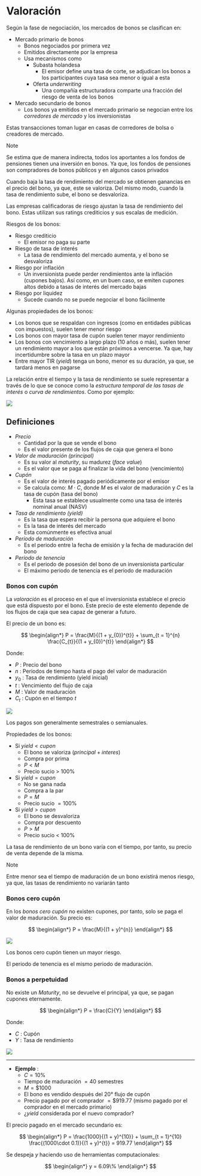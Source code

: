# Valoración

Según la fase de negociación, los mercados de bonos se clasifican en:
- Mercado primario de bonos
	- Bonos negociados por primera vez
	- Emitidos directamente por la empresa
	- Usa mecanismos como
		- Subasta holandesa
			- El emisor define una tasa de corte, se adjudican los bonos a los participantes cuya tasa sea menor o igual a esta
		- Oferta _underwriting_
			- Una compañía estructuradora comparte una fracción del riesgo de venta de los bonos
- Mercado secundario de bonos
	- Los bonos ya emitidos en el mercado primario se negocian entre los _corredores de mercado_ y los inversionistas

Estas transacciones toman lugar en casas de corredores de bolsa o creadores de mercado.

>[!Note]
>Se estima que de manera indirecta, todos los aportantes a los fondos de pensiones tienen una inversión en bonos. Ya que, los fondos de pensiones son compradores de bonos públicos y en algunos casos privados


Cuando baja la tasa de rendimiento del mercado se obtienen ganancias en el precio del bono, ya que, este se valoriza.
Del mismo modo, cuando la tasa de rendimiento sube, el bono se desvaloriza.

Las empresas calificadoras de riesgo ajustan la tasa de rendimiento del bono. Estas utilizan sus ratings crediticios y sus escalas de medición.

Riesgos de los bonos:
- Riesgo crediticio
	- El emisor no paga su parte
- Riesgo de tasa de interés
	- La tasa de rendimiento del mercado aumenta, y el bono se desvaloriza
- Riesgo por inflación
	- Un inversionista puede perder rendimientos ante la inflación (cupones bajos). Así como, en un buen caso, se emiten cupones altos debido a tasas de interés del mercado bajas
- Riesgo por liquidez
	- Sucede cuando no se puede negociar el bono fácilmente


Algunas propiedades de los bonos:
- Los bonos que se respaldan con ingresos (como en entidades públicas con impuestos), suelen tener menor riesgo
- Los bonos con mayor tasa de cupón suelen tener mayor rendimiento
- Los bonos con vencimiento a largo plazo (10 años o más), suelen tener un rendimiento mayor a los que están próximos a vencerse. Ya que, hay incertidumbre sobre la tasa en un plazo mayor
- Entre mayor TIR (_yield_) tenga un bono, menor es su duración, ya que, se tardará menos en pagarse

La relación entre el tiempo y la tasa de rendimiento se suele representar a través de lo que se conoce como la _estructura temporal de las tasas de interés_ o _curva de rendimientos_.
Como por ejemplo:

![](attachments/Pasted%20image%2020230503193004.png)


## Definiciones

- _Precio_
	- Cantidad por la que se vende el bono
	- Es el valor presente de los flujos de caja que genera el bono
- _Valor de maduración (principal)_
	- Es su valor al _maturity_, su madurez (_face value_)
	- Es el valor que se paga al finalizar la vida del bono (vencimiento)
- _Cupón_
	- Es el valor de interés pagado periódicamente por el emisor
	- Se calcula como: $M\cdot C$, donde $M$ es el valor de maduración y $C$ es la tasa de cupón (tasa del bono)
		- Esta tasa se establece usualmente como una tasa de interés nominal anual (NASV)
- _Tasa de rendimiento (yield)_
	- Es la tasa que espera recibir la persona que adquiere el bono
	- Es la tasa de interés del mercado
	- Esta comúnmente es efectiva anual
- _Periodo de maduración_
	- Es el periodo entre la fecha de emisión y la fecha de maduración del bono
- _Periodo de tenencia_
	- Es el periodo de posesión del bono de un inversionista particular
	- El máximo periodo de tenencia es el periodo de maduración

### Bonos con cupón

La _valoración_ es el proceso en el que el inversionista establece el precio que está dispuesto por el bono. Este precio de este elemento depende de los flujos de caja que sea capaz de generar a futuro.

El precio de un bono es:

$$
\begin{align*}
	P = \frac{M}{(1 + y_{0})^{t}} + \sum_{t = 1}^{n} \frac{C_{t}}{(1 + y_{0})^{t}}
\end{align*}
$$

Donde:
- $P$  : Precio del bono
- $n$ : Periodos de tiempo hasta el pago del valor de maduración
- $y_{0}$ : Tasa de rendimiento (yield inicial)
- $t$ : Vencimiento del flujo de caja
- $M$ :  Valor de maduración
- $C_{t}$ : Cupón en el tiempo $t$

![](attachments/Pasted%20image%2020230507204633.png)

Los pagos son generalmente semestrales o semianuales.

Propiedades de los bonos:
- Si $yield < cupon$
	- El bono se valoriza ($principal + interes$) 
	- Compra por prima
	- $P < M$
	- Precio sucio > 100%
- Si $yield = cupon$
	- No se gana nada
	- Compra a la par
	- $P = M$
	- Precio sucio $= 100\%$
- Si $yield > cupon$ 
	- El bono se desvaloriza
	- Compra por descuento
	- $P > M$
	- Precio sucio < 100%

La tasa de rendimiento de un bono varía con el tiempo, por tanto, su precio de venta depende de la misma.

>[!Note]
>Entre menor sea el tiempo de maduración de un bono existirá menos riesgo, ya que, las tasas de rendimiento no variarán tanto


### Bonos cero cupón

En los _bonos cero cupón_ no existen cupones, por tanto, solo se paga el valor de maduración.
Su precio es:

$$
\begin{align*}
	P = \frac{M}{(1 + y)^{n}}
\end{align*}
$$

![](attachments/Pasted%20image%2020230507204428.png)


Los bonos cero cupón tienen un mayor riesgo.

El periodo de tenencia es el mismo periodo de maduración.


### Bonos a perpetuidad

No existe un _Maturity_, no se devuelve el principal, ya que, se pagan cupones eternamente.

$$
\begin{align*}
	P = \frac{C}{Y}
\end{align*}
$$

Donde:
- $C$ : Cupón
- $Y$ : Tasa de rendimiento

![](attachments/Pasted%20image%2020230507205529.png)

---

- __Ejemplo__ :
	- $C = 10\%$
	- Tiempo de maduración $= 40$ semestres
	- $M = \$ 1000$
	- El bono es vendido después del $20$° flujo de cupón
	- Precio pagado por el comprador $= \$ 919.77$ (mismo pagado por el comprador en el mercado primario)
	- ¿$yield$ considerada por el nuevo comprador?

El precio pagado en el mercado secundario es:

$$
\begin{align*}
	P = \frac{1000}{(1 + y)^{10}} + \sum_{t = 1}^{10} \frac{(1000\cdot 0.1)}{(1 + y)^{t}} = 919.77
\end{align*}
$$

Se despeja $y$ haciendo uso de herramientas computacionales:

$$
\begin{align*}
	y = 6.09\%
\end{align*}
$$

